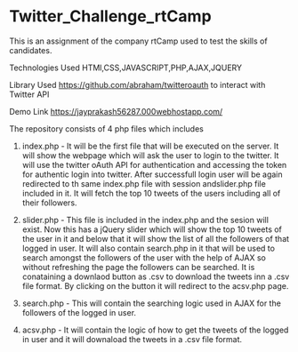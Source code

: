 # Twitter_Challenge_rtCamp
This is an assignment of the company rtCamp used to test the skills of candidates.

Technologies Used
HTMl,CSS,JAVASCRIPT,PHP,AJAX,JQUERY

Library Used
https://github.com/abraham/twitteroauth to interact with Twitter API

Demo Link
https://jayprakash56287.000webhostapp.com/

The repository consists of 4 php files which includes
1. index.php - It will be the first file that will be executed on the server. It will show the webpage which will ask the user to login to the twitter. It will use the twitter oAuth API for authentication and accessing the token for authentic login into twitter. After successfull login user will be again redirected to th same index.php file with session andslider.php file included in it. It will fetch the top 10 tweets of the users including all of their followers.

2. slider.php - This file is included in the index.php and the sesion will exist. Now this has a jQuery slider which will show the top 10 tweets of the user in it and below that it will show the list of all the followers of that logged in user. It will also contain search.php in it that will be used to search amongst the followers of the user with the help of AJAX so without refreshing the page the followers can be searched.
It is conataining a downlaod button as .csv to download the tweets inn a .csv file format. By clicking on the button it will redirect to the acsv.php page.

3. search.php - This will contain the searching logic used in AJAX for the followers of the logged in user.

4. acsv.php - It will contain the logic of how to get the tweets of the logged in user and it will downaload the tweets in a .csv file format.

